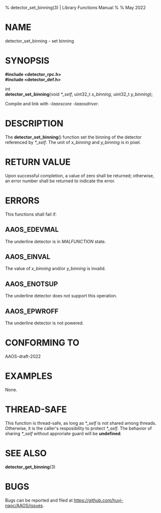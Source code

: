% detector\_set\_binning(3) | Library Functions Manual
%
% May 2022

NAME
====

detector\_set\_binning - set binning

SYNOPSIS
========

**#include <detector_rpc.h>**  
**#include <detector_def.h>**

int  
**detector_set_binning**(void *\*\_self*, uint32\_t *x\_binning*, uint32\_t *y\_binning*);

Compile and link with *-laaoscore* *-laaosdriver*.

DESCRIPTION
===========

The **detector_set_binning**() function set the binning of the detector referenced by *\*\_self*. The unit of *x_binning* and *y_binning* is in pixel.


RETURN VALUE
============

Upon successful completion, a value of zero shall be returned; otherwise, an error number shall be returned to indicate the error.

ERRORS
======

This functions shall fail if:

AAOS\_EDEVMAL
------------

The underline detector is in *MALFUNCTION* state.

AAOS\_EINVAL
------------

The value of *x_binning* and/or *y_binning* is invalid. 

AAOS\_ENOTSUP
------------

The underline detector does not support this operation.

AAOS\_EPWROFF
------------

The underline detector is not powered.

CONFORMING TO
=============

AAOS-draft-2022

EXAMPLES
========

None.

THREAD-SAFE
===========

This function is thread-safe, as long as *\*\_self* is not shared among threads. Otherwise, it is the caller's resposibility to protect *\*\_self*. The behavior of sharing *\*\_self* without approriate guard will be **undefined**.

SEE ALSO
========

**detector_get_binning**(3)

BUGS
====

Bugs can be reported and filed at https://github.com/huyi-naoc/AAOS/issues.

